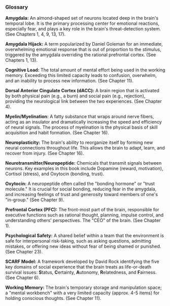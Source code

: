 ### **Glossary**

**Amygdala:** An almond-shaped set of neurons located deep in the brain's temporal lobe. It is the primary processing center for emotional reactions, especially fear, and plays a key role in the brain's threat-detection system. (See Chapters 1, 4, 9, 13, 17).

**Amygdala Hijack:** A term popularized by Daniel Goleman for an immediate, overwhelming emotional response that is out of proportion to the stimulus, triggered by the amygdala overriding the rational prefrontal cortex. (See Chapters 1, 13).

**Cognitive Load:** The total amount of mental effort being used in the working memory. Exceeding this limited capacity leads to confusion, overwhelm, and an inability to process new information. (See Chapter 11).

**Dorsal Anterior Cingulate Cortex (dACC):** A brain region that is activated by both physical pain (e.g., a burn) and social pain (e.g., rejection), providing the neurological link between the two experiences. (See Chapter 4).

**Myelin/Myelination:** A fatty substance that wraps around nerve fibers, acting as an insulator and dramatically increasing the speed and efficiency of neural signals. The process of myelination is the physical basis of skill acquisition and habit formation. (See Chapter 16).

**Neuroplasticity:** The brain's ability to reorganize itself by forming new neural connections throughout life. This allows the brain to adapt, learn, and recover from injury. (See Chapter 16).

**Neurotransmitter/Neuropeptide:** Chemicals that transmit signals between neurons. Key examples in this book include Dopamine (reward, motivation), Cortisol (stress), and Oxytocin (bonding, trust).

**Oxytocin:** A neuropeptide often called the "bonding hormone" or "trust molecule." It is crucial for social bonding, reducing fear in the amygdala, and increasing feelings of trust and generosity toward members of one's "in-group." (See Chapter 9).

**Prefrontal Cortex (PFC):** The front-most part of the brain, responsible for executive functions such as rational thought, planning, impulse control, and understanding others' perspectives. The "CEO" of the brain. (See Chapter 1).

**Psychological Safety:** A shared belief within a team that the environment is safe for interpersonal risk-taking, such as asking questions, admitting mistakes, or offering new ideas without fear of being shamed or punished. (See Chapter 23).

**SCARF Model:** A framework developed by David Rock identifying the five key domains of social experience that the brain treats as life-or-death survival issues: **S**tatus, **C**ertainty, **A**utonomy, **R**elatedness, and **F**airness. (See Chapter 6).

**Working Memory:** The brain's temporary storage and manipulation space; a "mental workbench" with a very limited capacity (approx. 4-5 items) for holding conscious thoughts. (See Chapter 11).
      
